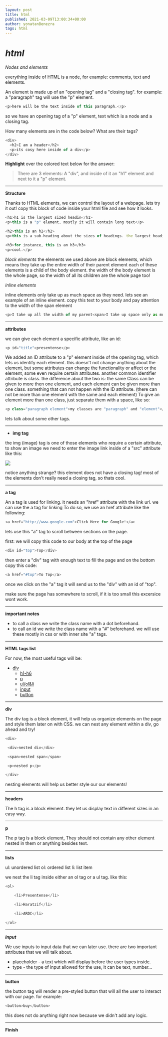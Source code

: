 ```yaml
---
layout: post
title: html
published: 2021-03-09T13:00:34+00:00
author: yonatanBenezra
tags: html
---
```


# *html*

*Nodes and elements*

everything inside of HTML is a node, for example: comments, text and elements.

An element is made up of an "opening tag" and a "closing tag". for example: a "paragraph" tag will use the "p" element.

```javascript
<p>here will be the text inside of this paragraph.</p>
```
so we have an opening tag of a "p" element, text which is a node and a closing tag.

How many elements are in the code below? What are their tags?

```javascript
<div>
  <h2>I am a header</h2>
  <p>its cosy here inside of a div</p>
</div>
```

**Highlight** over the colored text below for the answer:

> There are 3 elements: A "div", and inside of it an "h1" element and next to it a "p" element.
___
**Structure**

Thanks to HTML elements, we can control the layout of a webpage.
lets try it out!
copy this block of code inside your html file and see how it looks.

```javascript
<h1>h1 is the largest sized headin</h1>
<p>this is a "p" element, mostly it will contain long text</p>

<h2>this is an h2</h2>
<p>this is a sub-heading about the sizes of headings. the largest heading element is h1, as the number of the heading is bigger, the size of the font is smaller</p>

<h3>for instance, this is an h3</h3>
<p>cool.</p>
```

*block elements*
 the elements we used above are block elements, which means they
 take up the entire width of their parent element
 each of these elements is a child of the body element.
 the width of the body element is the whole page, so the width of all its children are the whole page too!

*inline elements*

inline elements only take up as much space as they need.
lets see an example of an inline element.
copy this text to your body and pay attention to the width of the span element

```javascript
<p>I take up all the width of my parent<span>I take up space only as much as needed because im an inline element.</span></p>
```
___
**attributes**

we can give each element a specific attribute, like an id:

```javascript
<p id="title">presentense</p>
```

We added an ID attribute to a "p" element inside of the opening tag, which lets us identify each element. this doesn't not change anything about the element, but some attributes can change the functionality or affect or the element, some even require certain attributes.
another common identifier attribute is class.
the difference about the two is:
the same Class can be given to more then one element, and each element can be given more than one class.
something that can not happen with the ID attribute.
(there can not be more than one element with the same and each element)
To give an element more than one class, just separate them with a space, like so:

```javascript
<p class="paragraph element">my classes are "paragraph" and "element"</p>
```

lets talk about some other tags.
___
- **img tag**

the img (image) tag is one of those elements who require a certain attribute,
to show an image we need to enter the image link inside of a "src" attribute like this: 

![](https://pbs.twimg.com/profile_images/821849411991044096/lQFa_Vly.jpg)

notice anything strange?
this element does not have a closing tag!
most of the elements don't really need a closing tag, so thats cool.
___
**a tag**

An a tag is used for linking.
it needs an "href" attribute with the link url.
we can use the a tag for linking 
 To do so, we use an href attribute like the following:

```javascript
<a href="http://www.google.com">Click Here for Google!</a>
```

lets use this "a" tag to scroll between sections on the page.

first: we will copy this code to our body at the top of the page

```javascript
<div id="top">Top</div>
```

then enter a "div" tag with enough text to fill the page and on the bottom copy this code:

```javascript
<a href="#top">To Top</a>
```

once we click on the "a" tag it will send us to the "div" with an id of "top".

make sure the page has somewhere to scroll, if it is too small this excersice wont work.
___
**important notes**

- to call a class we write the class name with a dot beforehand.
- to call an id we write the class name with a "#" beforehand.
we will use these mostly in css or with inner site "a" tags. 
___
**HTML tags list**

For now, the most useful tags will be:
- [div](#div)
  * [h1-h6](#h1-h6)
  * [p](#p)
  * [ul/ol&li](#ul/ol&li)
  * [input](#input)
  * [button](#button)
___
**div**

The div tag is a block element,
it will help us organize elements on the page and style them later on with CSS.
we can nest any element within a div, go ahead and try!

```javascript
<div>

 <div>nested div</div>

 <span>nested span</span>

 <p>nested p</p>

</div> 
```

nesting elements will help us better style our our elements!
___
**headers**

The h tag is a block element.
they let us display text in different sizes in an easy way.
___
**p**

The p tag is a block element,
They should not contain any other element nested in them or anything besides text.
___
**lists**

ul: unordered list
ol: ordered list
li: list item

we nest the li tag inside either an ol tag or a ul tag.
like this:
```javascript
<ol>

	<li>Presentense</li>

	<li>Haratzif</li>

	<li>ARDC</li>

</ol>
```
___
***input***

We use inputs to input data that we can later use.
there are two important attributes that we will talk about.
- placeholder - a text which will display before the user types inside.
- type - the type of input allowed for the use, it can be text, number...
___
**button**

the button tag will render a pre-styled button that will all the user to interact with our page.
for example:

```javascript
<button>buy</button>
```

this does not do anything right now because we didn't add any logic.
___
**Finish**